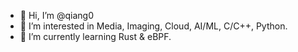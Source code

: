 - 👋 Hi, I’m @qiang0
- 👀 I’m interested in Media, Imaging, Cloud, AI/ML, C/C++, Python.
- 🌱 I’m currently learning Rust & eBPF.

<!---
qiang0/qiang0 is a ✨ special ✨ repository because its `README.md` (this file) appears on your GitHub profile.
You can click the Preview link to take a look at your changes.
--->
